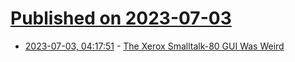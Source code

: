 # [Published on 2023-07-03](index.md)

* [2023-07-03, 04:17:51](https://lobste.rs/s/fvnuvm/xerox_smalltalk_80_gui_was_weird) - [The Xerox Smalltalk-80 GUI Was Weird](https://collindonnell.com/the-xerox-smalltalk-80-gui-was-weird)

